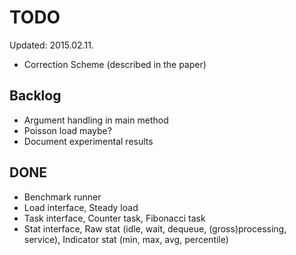 TODO
==

Updated: 2015.02.11.

* Correction Scheme (described in the paper)

Backlog
--

* Argument handling in main method
* Poisson load maybe?
* Document experimental results

DONE
--

* Benchmark runner
* Load interface, Steady load
* Task interface, Counter task, Fibonacci task
* Stat interface, Raw stat (idle, wait, dequeue, (gross)processing, service), Indicator stat (min, max, avg, percentile)